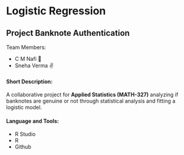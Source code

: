 # Logistic Regression 
## Project Banknote Authentication
Team Members:
* C M Nafi :call_me_hand:
* Sneha Verma :v:

 #### Short Description:
 A collaborative project for **Applied Statistics (MATH-327)** analyzing if banknotes are genuine or not through statistical analysis and fitting a logistic model.
 
 #### Language and Tools:
 * R Studio
 * R 
 * Github
 
 
